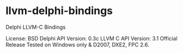 llvm-delphi-bindings
====================

Delphi LLVM-C Bindings

License: BSD
Delphi API Version: 0.3c
LLVM C API Version: 3.1 Official Release
Tested on Windows only & D2007, DXE2, FPC 2.6.
